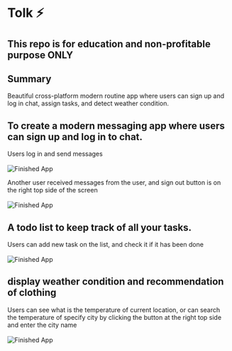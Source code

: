 
# Tolk ⚡️

## This repo is for education and non-profitable purpose ONLY

## Summary
Beautiful cross-platform modern routine app where users can sign up and log in chat, assign tasks, and detect weather condition.

## To create a modern messaging app where users can sign up and log in to chat.
Users log in and send messages<br/><br/>
![Finished App](https://github.com/jhuilin/storage/blob/master/jh.gif)

Another user received messages from the user, and sign out button is on the right top side of the screen <br/><br/>
![Finished App](https://github.com/jhuilin/storage/blob/master/john.gif)


## A todo list to keep track of all your tasks.
Users can add new task on the list, and check it if it has been done<br/><br/>
![Finished App](https://github.com/jhuilin/storage/blob/master/todo.gif)

## display weather condition and recommendation of clothing
Users can see what is the temperature of current location, or can search the temperature of specify city by clicking the button at the right top side and enter the city name<br/><br/>
![Finished App](https://github.com/londonappbrewery/Images/blob/master/clima-demo.gif)
